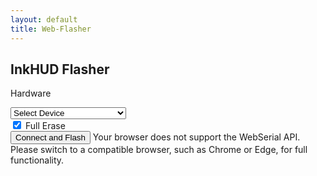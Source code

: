 ```yaml
---
layout: default
title: Web-Flasher
---
```


<!-- Load the esp-web-tools script -->
<script type="module" src="./esp-web-tools/install-button.js?module"></script>

<!-- Script to configure esp-web-tools to match our selection -->
<script type="text/javascript" src="./configure-flasher.js"></script>

<!-- Custom styling for this page -->
<link rel="stylesheet" href="./style.css">

<div class="flasher-container">
  <h2 class="flasher-title">InkHUD Flasher</h2>

  <label for="hardwareMenu" class="flasher-label">Hardware</label>
  <div class="dropdown-container">
    <select id="hardwareMenu" onchange="updateFlasherConfig()">
      <option>Select Device</option>
      <option value="Vision_Master_E213">Heltec Vision Master E213</option>
      <option value="Vision_Master_E290">Heltec Vision Master E290</option>
      <option value="Wireless_Paper_V1_1">Heltec Wireless Paper V1.1</option>
      <option value="T-Echo">T-Echo</option>
    </select>
  </div>

  <div id="eraseContainer" class="checkbox-container">
    <input id="eraseCheckbox" type="checkbox" checked="true" onchange="updateFlasherConfig()" />
    <label for="eraseCheckbox" class="flasher-label">Full Erase</label>
  </div>

  <!-- Connect and Flash Button -->
  <esp-web-install-button id="espWebTools" showLog="true">
    <button slot="activate" id="installButton">Connect and Flash</button>
    <span slot="unsupported" id="unsupportedText">Your browser does not support the WebSerial API. Please switch to a compatible browser, such as Chrome or Edge, for full functionality.</span>
  </esp-web-install-button>

  <!-- Download Firmware Button -->
  <a id="downloadFirmware" 
     href="https://harukitoreda.github.io/Meshtastic-Experiments/flasher/firmware/T-Echo/InkHUD_2.5.20_firmware.uf2" 
     download 
     style="display: none;"
     onclick="showDownloadPopup(); return false;">
    <button id="downloadButton">Download Firmware</button>
  </a>
</div>
